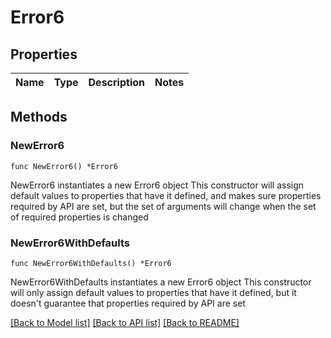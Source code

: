 # Error6

## Properties

Name | Type | Description | Notes
------------ | ------------- | ------------- | -------------

## Methods

### NewError6

`func NewError6() *Error6`

NewError6 instantiates a new Error6 object
This constructor will assign default values to properties that have it defined,
and makes sure properties required by API are set, but the set of arguments
will change when the set of required properties is changed

### NewError6WithDefaults

`func NewError6WithDefaults() *Error6`

NewError6WithDefaults instantiates a new Error6 object
This constructor will only assign default values to properties that have it defined,
but it doesn't guarantee that properties required by API are set


[[Back to Model list]](../README.md#documentation-for-models) [[Back to API list]](../README.md#documentation-for-api-endpoints) [[Back to README]](../README.md)


